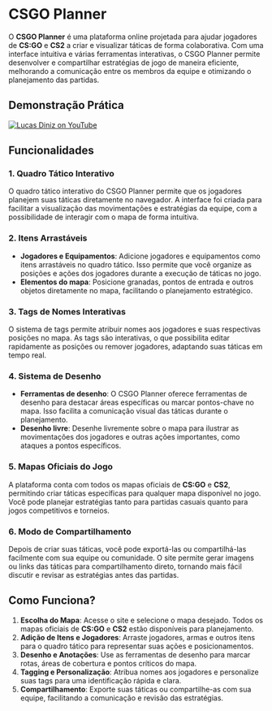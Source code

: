 # CSGO Planner

O **CSGO Planner** é uma plataforma online projetada para ajudar jogadores de **CS:GO** e **CS2** a criar e visualizar táticas de forma colaborativa. Com uma interface intuitiva e várias ferramentas interativas, o CSGO Planner permite desenvolver e compartilhar estratégias de jogo de maneira eficiente, melhorando a comunicação entre os membros da equipe e otimizando o planejamento das partidas.

## Demonstração Prática

[![Lucas Diniz on YouTube](http://img.youtube.com/vi/AndfBvQjMxQ/0.jpg)](http://www.youtube.com/watch?v=AndfBvQjMxQ "Demo Tactical Blueprint - Pistol Mirage")

## Funcionalidades

### 1. **Quadro Tático Interativo**
O quadro tático interativo do CSGO Planner permite que os jogadores planejem suas táticas diretamente no navegador. A interface foi criada para facilitar a visualização das movimentações e estratégias da equipe, com a possibilidade de interagir com o mapa de forma intuitiva.

### 2. **Itens Arrastáveis**
- **Jogadores e Equipamentos**: Adicione jogadores e equipamentos como itens arrastáveis no quadro tático. Isso permite que você organize as posições e ações dos jogadores durante a execução de táticas no jogo.
- **Elementos do mapa**: Posicione granadas, pontos de entrada e outros objetos diretamente no mapa, facilitando o planejamento estratégico.

### 3. **Tags de Nomes Interativas**
O sistema de tags permite atribuir nomes aos jogadores e suas respectivas posições no mapa. As tags são interativas, o que possibilita editar rapidamente as posições ou remover jogadores, adaptando suas táticas em tempo real.

### 4. **Sistema de Desenho**
- **Ferramentas de desenho**: O CSGO Planner oferece ferramentas de desenho para destacar áreas específicas ou marcar pontos-chave no mapa. Isso facilita a comunicação visual das táticas durante o planejamento.
- **Desenho livre**: Desenhe livremente sobre o mapa para ilustrar as movimentações dos jogadores e outras ações importantes, como ataques a pontos específicos.

### 5. **Mapas Oficiais do Jogo**
A plataforma conta com todos os mapas oficiais de **CS:GO** e **CS2**, permitindo criar táticas específicas para qualquer mapa disponível no jogo. Você pode planejar estratégias tanto para partidas casuais quanto para jogos competitivos e torneios.

### 6. **Modo de Compartilhamento**
Depois de criar suas táticas, você pode exportá-las ou compartilhá-las facilmente com sua equipe ou comunidade. O site permite gerar imagens ou links das táticas para compartilhamento direto, tornando mais fácil discutir e revisar as estratégias antes das partidas.

## Como Funciona?

1. **Escolha do Mapa**: Acesse o site e selecione o mapa desejado. Todos os mapas oficiais de **CS:GO** e **CS2** estão disponíveis para planejamento.
2. **Adição de Itens e Jogadores**: Arraste jogadores, armas e outros itens para o quadro tático para representar suas ações e posicionamentos.
3. **Desenho e Anotações**: Use as ferramentas de desenho para marcar rotas, áreas de cobertura e pontos críticos do mapa.
4. **Tagging e Personalização**: Atribua nomes aos jogadores e personalize suas tags para uma identificação rápida e clara.
5. **Compartilhamento**: Exporte suas táticas ou compartilhe-as com sua equipe, facilitando a comunicação e revisão das estratégias.
